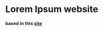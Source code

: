 # Lorem Ipsum website

#### based in this [site](https://pt.wix.com/website-template/view/html/1911?siteId=62001303-05b7-444e-a7f9-9daf718bf253&metaSiteId=3d4c9207-0d43-4268-bb13-8ebd2abf0beb&originUrl=https%3A%2F%2Fpt.wix.com%2Fwebsite%2Ftemplates%2Fhtml%2Fportfolio-cv%2Fportfolios)
